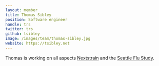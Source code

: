 ```yaml
---
layout: member
title: Thomas Sibley
position: Software engineer
handle: trs
twitter: trs
github: tsibley
image: /images/team/thomas-sibley.jpg
website: https://tsibley.net
---
```


Thomas is working on all aspects [Nextstrain](https://nextstrain.org) and the [Seattle Flu Study](https://seattleflu.org).
